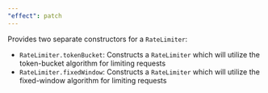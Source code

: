 ```yaml
---
"effect": patch
---
```


Provides two separate constructors for a `RateLimiter`:
  - `RateLimiter.tokenBucket`: Constructs a `RateLimiter` which will utilize the token-bucket algorithm for limiting requests
  - `RateLimiter.fixedWindow`: Constructs a `RateLimiter` which will utilize the fixed-window algorithm for limiting requests
